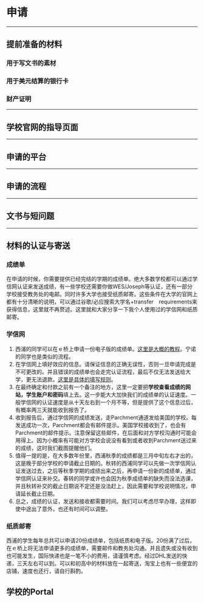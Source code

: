 # 申请

***

## 提前准备的材料

### 用于写文书的素材

### 用于美元结算的银行卡

### 财产证明

***

## 学校官网的指导页面

***

## 申请的平台

***

## 申请的流程

***

## 文书与短问题

***

## 材料的认证与寄送
### 成绩单
在申请的时候，你需要提供已经完结的学期的成绩单。绝大多数学校都可以通过学信网认证来发送成绩，有一些学校还需要你做WES/Joseph等认证，还有一部分学校接受教务处的电邮。同时许多大学也接受纸质邮寄。这些条件在大学的官网上都有十分清晰的说明，可以通过谷歌/必应搜索大学名+transfer　requirements来获得信息，这里就不再赘述。这里就和大家分享一下我个人使用过的学信网和纸质邮寄。
### 学信网
1. 西浦的同学可以在ｅ桥上申请一份电子版的成绩单。[这里是大概的教程](https://mp.weixin.qq.com/s/V5pjh7Yy-48c7tRAB_9eWA)。宁诺的同学也是类似的流程。
2. 在学信网上填好效应的信息。请保证信息的正确无误性，否则一旦申请完成是不可更改的。并且错误的成绩单也会走完认证流程，最后不仅无法发送给大学，更无法退款。[这里是具体的填写规则](https://zhuanlan.zhihu.com/p/153545270)。
3. 在最终确定和付款之前有一个备注的地方，这里一定要把**学校查看成绩的网站，学生账户和密码**填上去。这一步能大大加快我们的成绩单的认证速度。一般学信网的认证速度是从十天左右到一个月不等，但是提供了这个信息过后，有概率两三天就能收到报告了。
4. 收到报告后，通过学信网的成绩发送，走Parchment通道发给美国的学校。每发送成功一次，Parchment都会有邮件提示。美国学校接收到了，也会有Parchment的邮件提示。注意保留这些邮件，在后面和对方学校沟通时可能会用得上。因为小概率有可能对方学校会说没有看到或者收到Parchment送过来的成绩，这时我们截图提醒他们。
5. 值得一提的是，在大多数年份里，西浦秋季的成绩都是三月中旬左右才出的，这是晚于部分学校的申请截止日期的。秋转的西浦同学可以先做一次学信网认证发送过去，之后等秋季学期的成绩出来之后，再申请一份新的成绩单，通过学信网认证来补交。春转的同学或许也会因为秋季成绩单的缺失而没法选课，并且秋转补交的截止日期说不定还是没法赶上，因此需要和学校说明情况，申请延长截止日期。
6. 总之，成绩的认证，发送和接收都需要时间。我们可以考虑尽早办理，这样即使中途出了意外，也还有时间可以调整。
### 纸质邮寄
西浦的学生每年总共可以申请20份成绩单，包括纸质和电子版。20份满了过后，在ｅ桥上将无法申请更多的成绩单，需要邮件和教务处沟通。并且遗失或没有收到也可能发生，国际快递也是一笔不小的费用，请谨慎考虑。经过DHL发送的快递，三天左右可以到。可以和初高中的材料放在一起寄送，淘宝上也有一些便宜的店铺，速度也还行，请自行斟酌。
## 学校的Portal
